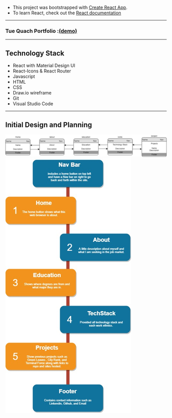 - This project was bootstrapped with [Create React App](https://github.com/facebook/create-react-app).
- To learn React, check out the [React documentation](https://reactjs.org/)
------------------------------------------------------------------------------
### Tue Quach Portfolio :[(demo)](https://tuequach.herokuapp.com/)

------------------------------------------------------------------------------------------------
## Technology Stack

- React with Material Design UI
- React-Icons & React Router
- Javascript
- HTML
- CSS
- Draw.io wireframe
- Git
- Visual Studio Code

------------------------------------------------------------------------------------------------
## Initial Design and Planning
![alt](public/img/model.jpg)
![alt](public/img/Flowchart.jpg)






